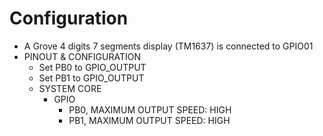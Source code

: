# Configuration

- A Grove 4 digits 7 segments display (TM1637) is connected to GPIO01
- PINOUT & CONFIGURATION
  - Set PB0 to GPIO_OUTPUT
  - Set PB1 to GPIO_OUTPUT
  - SYSTEM CORE
    - GPIO
      - PB0, MAXIMUM OUTPUT SPEED: HIGH
      - PB1, MAXIMUM OUTPUT SPEED: HIGH

